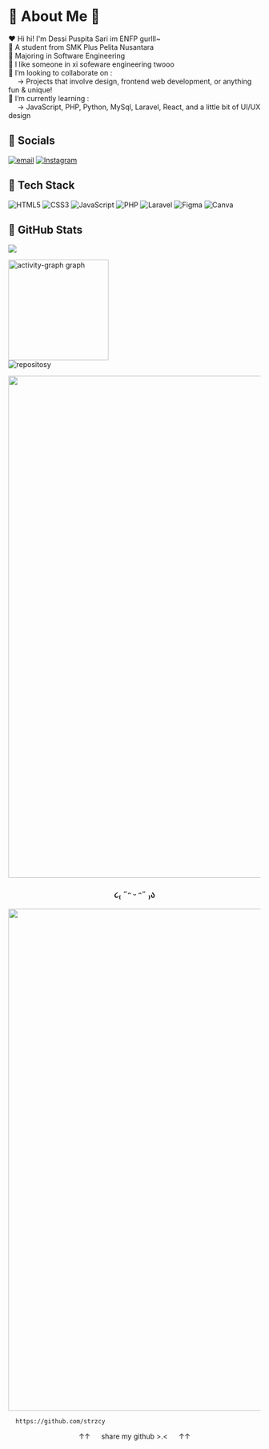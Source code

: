 <div> 
  
  #  🌷 About Me 🌷

  ❤️ Hi hi! I'm Dessi Puspita Sari im ENFP gurlll~<br>
  📍 A student from SMK Plus Pelita Nusantara <br>
  🎀 Majoring in Software Engineering <br>
  💐 I like someone in xi sofeware engineering twooo <br>
  🚨 I’m looking to collaborate on : <br>
  &ensp;&ensp; → Projects that involve design, frontend web development, or anything fun & unique! <br>
  🧧 I’m currently learning : <br>
  &ensp;&ensp; → JavaScript, PHP, Python, MySql, Laravel, React, and a little bit of UI/UX design


  ## 🌸 Socials
  [![email](https://img.shields.io/badge/Email-%23E4405F?logo=gmail&logoColor=white)](mailto:dessipuspita46832@gmail.com)
  [![Instagram](https://img.shields.io/badge/Instagram-%23E4405F.svg?logo=Instagram&logoColor=white)](https://instagram.com/dddessi.sj)



  ## 🩷 Tech Stack
  ![HTML5](https://img.shields.io/badge/html5-%23E4405F.svg?style=flat&logo=html5&logoColor=white) 
  ![CSS3](https://img.shields.io/badge/css3-%23E4405F?style=flat&logo=css&logoColor=white)
  ![JavaScript](https://img.shields.io/badge/javascript-%23E4405F.svg?style=flat&logo=javascript&logoColor=white)
  ![PHP](https://img.shields.io/badge/php-%23E4405F.svg?style=flat&logo=php&logoColor=white) 
  ![Laravel](https://img.shields.io/badge/laravel-%23E4405F.svg?style=flat&logo=laravel&logoColor=white) 
  ![Figma](https://img.shields.io/badge/figma-%23E4405F.svg?style=flat&logo=figma&logoColor=white) 
  ![Canva](https://img.shields.io/badge/canva-%23E4405F.svg?style=flat&logo=canva&logoColor=white)


  ## 🌺 GitHub Stats
  ![](https://github-readme-stats.vercel.app/api/top-langs/?username=strzcy&layout=compact&hide_border=false&theme=default&bg_color=00000000&title_color=d63384&text_color=d63384) <br>

<div>
  <img src="https://github-readme-activity-graph.vercel.app/graph?username=STRZCY&theme=pink-yoru&radius=16&hide_title=true&area=false" height="200" alt="activity-graph graph" /> <br>
  <img alt = "repositosy" src="https://img.shields.io/badge/repository-%F0%9F%8C%B8%203 8-%23d63384?style=social"/> 
  
</div>



<img src="https://user-images.githubusercontent.com/74038190/212284115-f47cd8ff-2ffb-4b04-b5bf-4d1c14c0247f.gif" width="1000"><br>

### <p align="center"> ૮₍ ˶ᵔ ᵕ ᵔ˶ ₎ა </p>

<img src="https://user-images.githubusercontent.com/74038190/212284115-f47cd8ff-2ffb-4b04-b5bf-4d1c14c0247f.gif" width="1000">

</div>

      https://github.com/strzcy  

<div align="center">
↑↑  &ensp;&ensp;  share my github >.<  &ensp;&ensp;  ↑↑
</div>
         
<!-- Proudly created with GPRM ( https://gprm.itsvg.in ) -->
